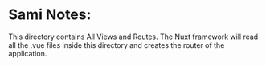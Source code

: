 # Sami Notes:

This directory contains All Views and Routes.
The Nuxt framework will read all the .vue files inside this directory and creates the router of the application.
